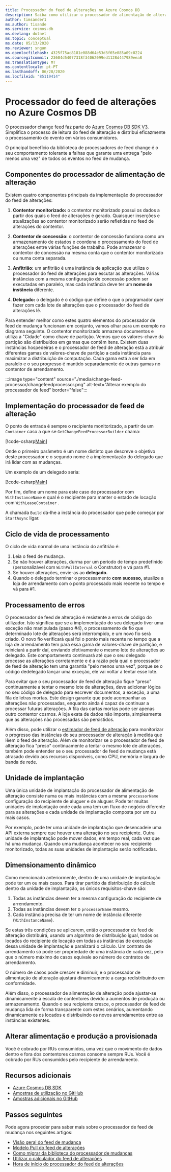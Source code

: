```yaml
---
title: Processador do feed de alterações no Azure Cosmos DB
description: Saiba como utilizar o processador de alimentação de alteração Azure Cosmos para ler o feed de alteração, os componentes do processador change feed
author: timsander1
ms.author: tisande
ms.service: cosmos-db
ms.devlang: dotnet
ms.topic: conceptual
ms.date: 05/13/2020
ms.reviewer: sngun
ms.openlocfilehash: 4325f75ac8181e088d64e53d3f65e085a09c0224
ms.sourcegitcommit: 23604d54077318f34062099ed1128d447989eea8
ms.translationtype: MT
ms.contentlocale: pt-PT
ms.lasthandoff: 06/20/2020
ms.locfileid: "85119414"
---
```

# <a name="change-feed-processor-in-azure-cosmos-db"></a>Processador do feed de alterações no Azure Cosmos DB

O processador change feed faz parte do [Azure Cosmos DB SDK V3](https://github.com/Azure/azure-cosmos-dotnet-v3). Simplifica o processo de leitura do feed de alteração e distribui eficazmente o processamento do evento em vários consumidores.

O principal benefício da biblioteca de processadores de feed change é o seu comportamento tolerante a falhas que garante uma entrega "pelo menos uma vez" de todos os eventos no feed de mudança.

## <a name="components-of-the-change-feed-processor"></a>Componentes do processador de alimentação de alteração

Existem quatro componentes principais da implementação do processador do feed de alterações:

1. **Contentor monitorizado:** o contentor monitorizado possui os dados a partir dos quais o feed de alterações é gerado. Quaisquer inserções e atualizações ao contentor monitorizado serão refletidas no feed de alterações do contentor.

1. **Contentor de concessão:** o contentor de concessão funciona como um armazenamento de estados e coordena o processamento do feed de alterações entre várias funções de trabalho. Pode armazenar o contentor de concessão na mesma conta que o contentor monitorizado ou numa conta separada.

1. **Anfitrião:** um anfitrião é uma instância de aplicação que utiliza o processador do feed de alterações para escutar as alterações. Várias instâncias com a mesma configuração de concessão podem ser executadas em paralelo, mas cada instância deve ter um **nome de instância** diferente.

1. **Delegado:** o delegado é o código que define o que o programador quer fazer com cada lote de alterações que o processador do feed de alterações lê. 

Para entender melhor como estes quatro elementos do processador de feed de mudança funcionam em conjunto, vamos olhar para um exemplo no diagrama seguinte. O contentor monitorizado armazena documentos e utiliza a "Cidade" como chave de partição. Vemos que os valores-chave da partição são distribuídos em gamas que contêm itens. Existem duas instâncias hospedeiras e o processador de feed de alteração está a atribuir diferentes gamas de valores-chave de partição a cada instância para maximizar a distribuição de computação. Cada gama está a ser lida em paralelo e o seu progresso é mantido separadamente de outras gamas no contentor de arrendamento.

:::image type="content" source="./media/change-feed-processor/changefeedprocessor.png" alt-text="Alterar exemplo do processador de feed" border="false":::

## <a name="implementing-the-change-feed-processor"></a>Implementação do processador de feed de alteração

O ponto de entrada é sempre o recipiente monitorizado, a partir de um `Container` caso a que se `GetChangeFeedProcessorBuilder` chama:

[!code-csharp[Main](~/samples-cosmosdb-dotnet-change-feed-processor/src/Program.cs?name=DefineProcessor)]

Onde o primeiro parâmetro é um nome distinto que descreve o objetivo deste processador e o segundo nome é a implementação do delegado que irá lidar com as mudanças. 

Um exemplo de um delegado seria:


[!code-csharp[Main](~/samples-cosmosdb-dotnet-change-feed-processor/src/Program.cs?name=Delegate)]

Por fim, define um nome para este caso de processador com `WithInstanceName` e qual é o recipiente para manter o estado de locação com `WithLeaseContainer` .

A chamada `Build` dá-lhe a instância do processador que pode começar por `StartAsync` ligar.

## <a name="processing-life-cycle"></a>Ciclo de vida de processamento

O ciclo de vida normal de uma instância do anfitrião é:

1. Leia o feed de mudança.
1. Se não houver alterações, durma por um período de tempo predefinido (personalizável com `WithPollInterval` o Construtor) e vá para #1.
1. Se houver alterações, envie-as ao **delegado.**
1. Quando o delegado terminar o processamento **com sucesso,** atualize a loja de arrendamento com o ponto processado mais recente no tempo e vá para #1.

## <a name="error-handling"></a>Processamento de erros

O processador de feed de alteração é resistente a erros de código do utilizador. Isto significa que se a implementação do seu delegado tiver uma exceção não manipulada (passo #4), o processamento de fio que determinado lote de alterações será interrompido, e um novo fio será criado. O novo fio verificará qual foi o ponto mais recente no tempo que a loja de arrendamento tem para essa gama de valores-chave de partição, e reiniciará a partir daí, enviando efetivamente o mesmo lote de alterações ao delegado. Este comportamento continuará até que o seu delegado processe as alterações corretamente e é a razão pela qual o processador de feed de alteração tem uma garantia "pelo menos uma vez", porque se o código dedelegado lançar uma exceção, ele vai voltar a tentar esse lote.

Para evitar que o seu processador de feed de alteração fique "preso" continuamente a tentar o mesmo lote de alterações, deve adicionar lógica no seu código de delegado para escrever documentos, a exceção, a uma fila de letras mortas. Este design garante que pode acompanhar as alterações não processadas, enquanto ainda é capaz de continuar a processar futuras alterações. A fila das cartas mortas pode ser apenas outro contentor cosmos. A loja exata de dados não importa, simplesmente que as alterações não processadas são persistidos.

Além disso, pode utilizar o [estimador de feed de alteração](how-to-use-change-feed-estimator.md) para monitorizar o progresso das instâncias do seu processador de alteração à medida que lêem o feed de alteração. Além de monitorizar se o processador de feed de alteração fica "preso" continuamente a tentar o mesmo lote de alterações, também pode entender se o seu processador de feed de mudança está atrasado devido aos recursos disponíveis, como CPU, memória e largura de banda de rede.

## <a name="deployment-unit"></a>Unidade de implantação

Uma única unidade de implantação do processador de alimentação de alteração consiste numa ou mais instâncias com a mesma `processorName` configuração do recipiente de aluguer e de aluguer. Pode ter muitas unidades de implantação onde cada uma tem um fluxo de negócio diferente para as alterações e cada unidade de implantação composta por um ou mais casos. 

Por exemplo, pode ter uma unidade de implantação que desencadeie uma API externa sempre que houver uma alteração no seu recipiente. Outra unidade de implantação pode mover dados, em tempo real, cada vez que há uma mudança. Quando uma mudança acontecer no seu recipiente monitorizado, todas as suas unidades de implantação serão notificadas.

## <a name="dynamic-scaling"></a>Dimensionamento dinâmico

Como mencionado anteriormente, dentro de uma unidade de implantação pode ter um ou mais casos. Para tirar partido da distribuição do cálculo dentro da unidade de implantação, os únicos requisitos-chave são:

1. Todas as instâncias devem ter a mesma configuração do recipiente de arrendamento.
1. Todas as instâncias devem ter o `processorName` mesmo.
1. Cada instância precisa de ter um nome de instância diferente (`WithInstanceName`).

Se estas três condições se aplicarem, então o processador de feed de alteração distribuirá, usando um algoritmo de distribuição igual, todos os locados do recipiente de locação em todas as instâncias de execução dessa unidade de implantação e paralizará o cálculo. Um contrato de arrendamento só pode ser propriedade de uma instância de cada vez, pelo que o número máximo de casos equivale ao número de contratos de arrendamento.

O número de casos pode crescer e diminuir, e o processador de alimentação de alteração ajustará dinamicamente a carga redistribuindo em conformidade.

Além disso, o processador de alimentação de alteração pode ajustar-se dinamicamente à escala de contentores devido a aumentos de produção ou armazenamento. Quando o seu recipiente cresce, o processador de feed de mudança lida de forma transparente com estes cenários, aumentando dinamicamente os locados e distribuindo os novos arrendamentos entre as instâncias existentes.

## <a name="change-feed-and-provisioned-throughput"></a>Alterar alimentação e produção a provisionada

Você é cobrado por RUs consumidos, uma vez que o movimento de dados dentro e fora dos contentores cosmos consome sempre RUs. Você é cobrado por RUs consumidos pelo recipiente de arrendamento.

## <a name="additional-resources"></a>Recursos adicionais

* [Azure Cosmos DB SDK](sql-api-sdk-dotnet.md)
* [Amostras de utilização no GitHub](https://github.com/Azure/azure-cosmos-dotnet-v3/tree/master/Microsoft.Azure.Cosmos.Samples/Usage/ChangeFeed)
* [Amostras adicionais no GitHub](https://github.com/Azure-Samples/cosmos-dotnet-change-feed-processor)

## <a name="next-steps"></a>Passos seguintes

Pode agora proceder para saber mais sobre o processador de feed de mudança nos seguintes artigos:

* [Visão geral do feed de mudança](change-feed.md)
* [Modelo Pull do feed de alterações](change-feed-pull-model.md)
* [Como migrar da biblioteca do processador de mudanças](how-to-migrate-from-change-feed-library.md)
* [Utilizar o calculador do feed de alterações](how-to-use-change-feed-estimator.md)
* [Hora de início do processador do feed de alterações](how-to-configure-change-feed-start-time.md)

